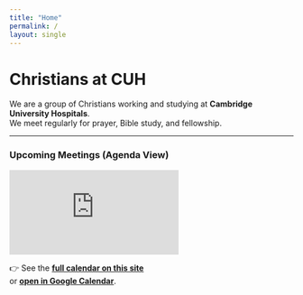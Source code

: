 ```yaml
---
title: "Home"
permalink: /
layout: single
---
```


# Christians at CUH

We are a group of Christians working and studying at **Cambridge University Hospitals**.  
We meet regularly for prayer, Bible study, and fellowship.  

---

### Upcoming Meetings (Agenda View)

<div class="calendar-preview">
  <iframe 
    src="https://calendar.google.com/calendar/embed?src=cuhchristians%40gmail.com&ctz=Europe%2FLondon&mode=AGENDA" 
    style="border:0" 
    frameborder="0" 
    scrolling="no">
  </iframe>
</div>

👉 See the **[full calendar on this site](/calendar/)**  
or **[open in Google Calendar](https://calendar.google.com/calendar/u/0?cid=cuhchristians@gmail.com)**.
